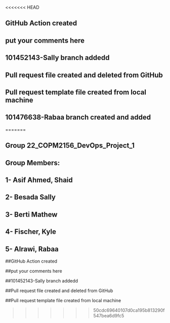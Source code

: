 <<<<<<< HEAD
## GitHub Action created
## put your comments here
## 101452143-Sally branch addedd
## Pull request file created and deleted from GitHub 
## Pull request template file created from local machine
## 101476638-Rabaa branch created and added
=======
## Group 22_COPM2156_DevOps_Project_1

## Group Members:
## 1- Asif Ahmed, Shaid
## 2- Besada Sally
## 3- Berti Mathew
## 4- Fischer, Kyle
## 5- Alrawi, Rabaa

##GitHub Action created

##put your comments here

##101452143-Sally branch addedd

##Pull request file created and deleted from GitHub
 
##Pull request template file created from local machine
>>>>>>> 50cdc69640107d0ca195b813290f547bea6d9fc5

